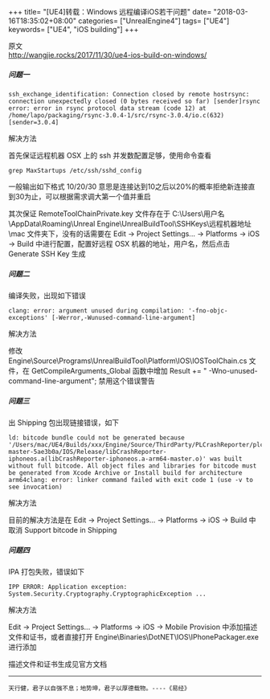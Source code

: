 +++
title= "[UE4]转载：Windows 远程编译iOS若干问题"
date= "2018-03-16T18:35:02+08:00"
categories= ["UnrealEngine4"]
tags= ["UE4"]
keywords= ["UE4", "iOS building"]
+++

原文  
http://wangjie.rocks/2017/11/30/ue4-ios-build-on-windows/

##### 问题一

    ssh_exchange_identification: Connection closed by remote hostrsync: connection unexpectedly closed (0 bytes received so far) [sender]rsync error: error in rsync protocol data stream (code 12) at /home/lapo/packaging/rsync-3.0.4-1/src/rsync-3.0.4/io.c(632) [sender=3.0.4]

解决方法

首先保证远程机器 OSX 上的 ssh 并发数配置足够，使用命令查看

    grep MaxStartups /etc/ssh/sshd_config

一般输出如下格式 10/20/30 意思是连接达到10之后以20%的概率拒绝新连接直到30为止，可以根据需求调大第一个值并重启

其次保证 RemoteToolChainPrivate.key 文件存在于 C:\Users\用户名\AppData\Roaming\Unreal Engine\UnrealBuildTool\SSHKeys\远程机器地址\mac 文件夹下，没有的话需要在 Edit -> Project Settings... -> Platforms -> iOS -> Build 中进行配置，配置好远程 OSX 机器的地址，用户名，然后点击 Generate SSH Key 生成

##### 问题二

编译失败，出现如下错误

    clang: error: argument unused during compilation: '-fno-objc-exceptions' [-Werror,-Wunused-command-line-argument]

解决方法

修改 Engine\Source\Programs\UnrealBuildTool\Platform\IOS\IOSToolChain.cs 文件，在 GetCompileArguments_Global 函数中增加 Result += " -Wno-unused-command-line-argument"; 禁用这个错误警告

##### 问题三

出 Shipping 包出现链接错误，如下

    ld: bitcode bundle could not be generated because '/Users/mac/UE4/Builds/xxx/Engine/Source/ThirdParty/PLCrashReporter/plcrashreporter-master-5ae3b0a/IOS/Release/libCrashReporter-iphoneos.a(libCrashReporter-iphoneos.a-arm64-master.o)' was built without full bitcode. All object files and libraries for bitcode must be generated from Xcode Archive or Install build for architecture arm64clang: error: linker command failed with exit code 1 (use -v to see invocation)

解决方法

目前的解决方法是在 Edit -> Project Settings... -> Platforms -> iOS -> Build 中取消 Support bitcode in Shipping

##### 问题四

IPA 打包失败，错误如下

    IPP ERROR: Application exception: System.Security.Cryptography.CryptographicException ...

解决方法

Edit -> Project Settings... -> Platforms -> iOS -> Mobile Provision 中添加描述文件和证书，或者直接打开 Engine\Binaries\DotNET\IOS\IPhonePackager.exe 进行添加

描述文件和证书生成见官方文档

***
`天行健，君子以自强不息；地势坤，君子以厚德载物。----《易经》`